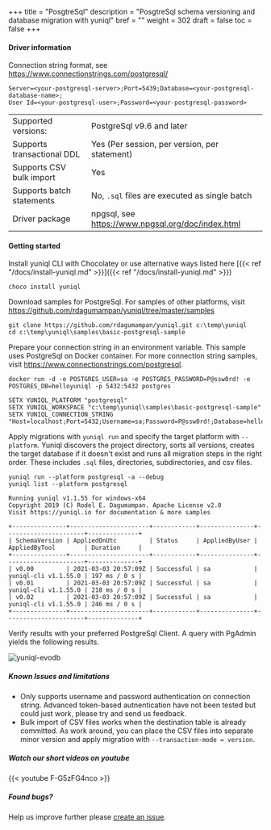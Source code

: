 +++
title = "PosgtreSql"
description = "PosgtreSql schema versioning and database migration with yuniql"
bref = ""
weight = 302
draft = false
toc = false
+++

#### Driver information

Connection string format, see https://www.connectionstrings.com/postgresql/
```shell
Server=<your-postgresql-server>;Port=5439;Database=<your-postgresql-database-name>;
User Id=<your-postgresql-user>;Password=<your-postgresql-password>
```
|||
|---|---|
|Supported versions: |PostgreSql v9.6 and later|
|Supports transactional DDL|Yes (Per session, per version, per statement)|
|Supports CSV bulk import|Yes|
|Supports batch statements|No, `.sql` files are executed as single batch|
|Driver package|npgsql, see https://www.npgsql.org/doc/index.html|

#### Getting started

Install yuniql CLI with Chocolatey or use alternative ways listed here  [{{< ref "/docs/install-yuniql.md" >}}]({{< ref "/docs/install-yuniql.md" >}})

```shell
choco install yuniql
```

Download samples for PostgreSql. For samples of other platforms, visit https://github.com/rdagumampan/yuniql/tree/master/samples

```shell
git clone https://github.com/rdagumampan/yuniql.git c:\temp\yuniql
cd c:\temp\yuniql\samples\basic-postgresql-sample
```

Prepare your connection string in an environment variable. This sample uses PostgreSql on Docker container. For more connection string samples, visit https://www.connectionstrings.com/postgresql.

```shell
docker run -d -e POSTGRES_USER=sa -e POSTGRES_PASSWORD=P@ssw0rd! -e POSTGRES_DB=helloyuniql -p 5432:5432 postgres

SETX YUNIQL_PLATFORM "postgresql"
SETX YUNIQL_WORKSPACE "c:\temp\yuniql\samples\basic-postgresql-sample"
SETX YUNIQL_CONNECTION_STRING "Host=localhost;Port=5432;Username=sa;Password=P@ssw0rd!;Database=helloyuniql"
```

Apply migrations with `yuniql run` and specify the target platform with `--platform`. Yuniql discovers the project directory, sorts all versions, creates the target database if it doesn't exist and runs all migration steps in the right order. These includes `.sql` files, directories, subdirectories, and csv files.

```shell
yuniql run --platform postgresql -a --debug
yuniql list --platform postgresql

Running yuniql v1.1.55 for windows-x64
Copyright 2019 (C) Rodel E. Dagumampan. Apache License v2.0
Visit https://yuniql.io for documentation & more samples

+---------------+----------------------+------------+---------------+----------------------+--------------+
| SchemaVersion | AppliedOnUtc         | Status     | AppliedByUser | AppliedByTool        | Duration     |
+---------------+----------------------+------------+---------------+----------------------+--------------+
| v0.00         | 2021-03-03 20:57:09Z | Successful | sa            | yuniql-cli v1.1.55.0 | 197 ms / 0 s |
| v0.01         | 2021-03-03 20:57:09Z | Successful | sa            | yuniql-cli v1.1.55.0 | 218 ms / 0 s |
| v0.02         | 2021-03-03 20:57:09Z | Successful | sa            | yuniql-cli v1.1.55.0 | 246 ms / 0 s |
+---------------+----------------------+------------+---------------+----------------------+--------------+
```

Verify results with your preferred PostgreSql Client. A query with PgAdmin yields the following results.

![yuniql-evodb](/images/get-started-postgresql-01.png)

##### Known Issues and limitations

- Only supports username and password authentication on connection string. Advanced token-based autnentication have not been tested but could just work, please try and send us feedback.
- Bulk import of CSV files works when the destination table is already committed. As work around, you can place the CSV files into separate minor version and apply migration with `--transaction-mode = version`.

##### Watch our short videos on youtube

{{< youtube F-G5zFG4nco >}}
<br/>

##### Found bugs?

Help us improve further please [create an issue](https://github.com/rdagumampan/yuniql/issues/new).
